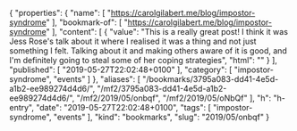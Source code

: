 {
  "properties": {
    "name": [
      "https://carolgilabert.me/blog/impostor-syndrome"
    ],
    "bookmark-of": [
      "https://carolgilabert.me/blog/impostor-syndrome"
    ],
    "content": [
      {
        "value": "This is a really great post! I think it was Jess Rose's talk about it where I realised it was a thing and not just something I felt. Talking about it and making others aware of it is good, and I'm definitely going to steal some of her coping strategies",
        "html": ""
      }
    ],
    "published": [
      "2019-05-27T22:02:48+0100"
    ],
    "category": [
      "impostor-syndrome",
      "events"
    ]
  },
  "aliases": [
    "/bookmarks/3795a083-dd41-4e5d-a1b2-ee989274d4d6/",
    "/mf2/3795a083-dd41-4e5d-a1b2-ee989274d4d6/",
    "/mf2/2019/05/onbqf",
    "/mf2/2019/05/oNbQf"
  ],
  "h": "h-entry",
  "date": "2019-05-27T22:02:48+0100",
  "tags": [
    "impostor-syndrome",
    "events"
  ],
  "kind": "bookmarks",
  "slug": "2019/05/onbqf"
}
